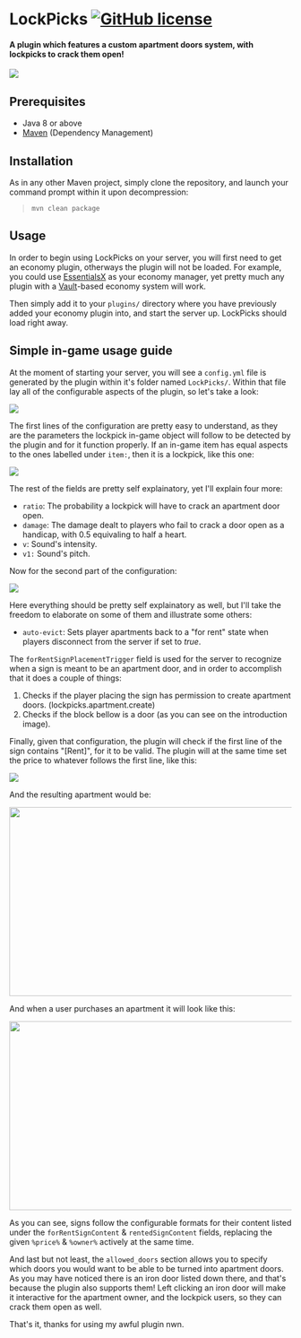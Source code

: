 # LockPicks [![GitHub license](https://img.shields.io/badge/license-MIT-blue.svg)](https://github.com/BGMP/LockPicks/blob/master/LICENSE.md)

#### A plugin which features a custom apartment doors system, with lockpicks to crack them open!

<img src="https://i.imgur.com/nwG7vuS.png"/>

## Prerequisites
* Java 8 or above
* [Maven](http://maven.apache.org/) (Dependency Management)

## Installation
As in any other Maven project, simply clone the repository, and launch your command prompt within it upon decompression:

  > `mvn clean package`

## Usage

In order to begin using LockPicks on your server, you will first need to get an economy plugin, otherways the plugin will not be loaded. For example, you could use [EssentialsX](https://www.spigotmc.org/resources/essentialsx.9089/) as your economy manager, yet pretty much any plugin with a [Vault](https://www.spigotmc.org/resources/vault.34315/)-based economy system will work.

Then simply add it to your `plugins/` directory where you have previously added your economy plugin into, and start the server up. LockPicks should load right away.

## Simple in-game usage guide

At the moment of starting your server, you will see a `config.yml` file is generated by the plugin within it's folder named `LockPicks/`. Within that file lay all of the configurable aspects of the plugin, so let's take a look:

<img src="https://i.imgur.com/71DQyRI.png"/>

The first lines of the configuration are pretty easy to understand, as they are the parameters the lockpick in-game object will follow to be detected by the plugin and for it function properly. If an in-game item has equal aspects to the ones labelled under `item:`, then it is a lockpick, like this one:

<img src="https://i.imgur.com/sc06Ihk.png"/>

The rest of the fields are pretty self explainatory, yet I'll explain four more: 
  * `ratio`: The probability a lockpick will have to crack an apartment door open.
  * `damage`: The damage dealt to players who fail to crack a door open as a handicap, with 0.5 equivaling to half a heart.
  * `v`: Sound's intensity.
  * `v1:` Sound's pitch.
  
Now for the second part of the configuration:

<img src="https://i.imgur.com/V6Uw8k1.png"/>

Here everything should be pretty self explainatory as well, but I'll take the freedom to elaborate on some of them and illustrate some others:

  * `auto-evict`: Sets player apartments back to a "for rent" state when players disconnect from the server if set to *true*.

The `forRentSignPlacementTrigger` field is used for the server to recognize when a sign is meant to be an apartment door, and in order to accomplish that it does a couple of things: 
  
  1. Checks if the player placing the sign has permission to create apartment doors. (lockpicks.apartment.create)
  2. Checks if the block bellow is a door (as you can see on the introduction image).

Finally, given that configuration, the plugin will check if the first line of the sign contains "[Rent]", for it to be valid. The plugin will at the same time set the price to whatever follows the first line, like this:

<img src="https://i.imgur.com/dKEbs9T.png"/>

And the resulting apartment would be:

<img src="https://i.imgur.com/BhDHxkh.png" height="337px" width="600px"/>

And when a user purchases an apartment it will look like this:

<img src="https://i.imgur.com/KXf5NxN.png" height="337px" width="600px"/>

As you can see, signs follow the configurable formats for their content listed under the `forRentSignContent` & `rentedSignContent` fields, replacing the given `%price%` & `%owner%` actively at the same time.

And last but not least, the `allowed_doors` section allows you to specify which doors you would want to be able to be turned into apartment doors. As you may have noticed there is an iron door listed down there, and that's because the plugin also supports them! Left clicking an iron door will make it interactive for the apartment owner, and the lockpick users, so they can crack them open as well.

That's it, thanks for using my awful plugin nwn.

